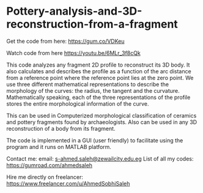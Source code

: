 # Pottery-analysis-and-3D-reconstruction-from-a-fragment
Get the code from here:
https://gum.co/VDKeu

Watch code from here
https://youtu.be/6MLr_3f8cQk

This code analyzes any fragment 2D profile to reconstruct its 3D body. It also calculates and describes the profile as a function of the arc distance from a reference point where the reference point lies at the zero point. We use three different mathematical representations to describe the morphology of the curves: the radius, the tangent and the curvature. Mathematically speaking, each of the three representations of the profile stores the entire morphological information of the curve.

This can be used in Computerized morphological classification of ceramics and pottery fragments found by archaeologists. Also can be used in any 3D reconstruction of a body from its fragment.

The code is implemented in a GUI (user friendly) to facilitate using the program and it runs on MATLAB platform.

Contact me:
email: s-ahmed.saleh@zewailcity.edu.eg
List of all my codes: https://gumroad.com/ahmedsaleh

Hire me directly on freelancer:
https://www.freelancer.com/u/AhmedSobhiSaleh
